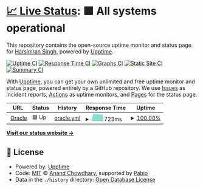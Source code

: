 # [📈 Live Status](https://mrblade.github.io/OCI-instance-monitor): <!--live status--> **🟩 All systems operational**

This repository contains the open-source uptime monitor and status page for [Harsimran Singh](http://mrbladedesigns.com), powered by [Upptime](https://github.com/upptime/upptime).

[![Uptime CI](https://github.com/mrblade/OCI-instance-monitor/workflows/Uptime%20CI/badge.svg)](https://github.com/mrblade/OCI-instance-monitor/actions?query=workflow%3A%22Uptime+CI%22)
[![Response Time CI](https://github.com/mrblade/OCI-instance-monitor/workflows/Response%20Time%20CI/badge.svg)](https://github.com/mrblade/OCI-instance-monitor/actions?query=workflow%3A%22Response+Time+CI%22)
[![Graphs CI](https://github.com/mrblade/OCI-instance-monitor/workflows/Graphs%20CI/badge.svg)](https://github.com/mrblade/OCI-instance-monitor/actions?query=workflow%3A%22Graphs+CI%22)
[![Static Site CI](https://github.com/mrblade/OCI-instance-monitor/workflows/Static%20Site%20CI/badge.svg)](https://github.com/mrblade/OCI-instance-monitor/actions?query=workflow%3A%22Static+Site+CI%22)
[![Summary CI](https://github.com/mrblade/OCI-instance-monitor/workflows/Summary%20CI/badge.svg)](https://github.com/mrblade/OCI-instance-monitor/actions?query=workflow%3A%22Summary+CI%22)

With [Upptime](https://upptime.js.org), you can get your own unlimited and free uptime monitor and status page, powered entirely by a GitHub repository. We use [Issues](https://github.com/mrblade/OCI-instance-monitor/issues) as incident reports, [Actions](https://github.com/mrblade/OCI-instance-monitor/actions) as uptime monitors, and [Pages](https://mrblade.github.io/OCI-instance-monitor) for the status page.

<!--start: status pages-->
<!-- This summary is generated by Upptime (https://github.com/upptime/upptime) -->
<!-- Do not edit this manually, your changes will be overwritten -->
<!-- prettier-ignore -->
| URL | Status | History | Response Time | Uptime |
| --- | ------ | ------- | ------------- | ------ |
| <img alt="" src="https://icons.duckduckgo.com/ip3/oracle.harsimran.me.ico" height="13"> [Oracle](https://oracle.harsimran.me/server/health) | 🟩 Up | [oracle.yml](https://github.com/mrblade/OCI-instance-monitor/commits/HEAD/history/oracle.yml) | <details><summary><img alt="Response time graph" src="./graphs/oracle/response-time-week.png" height="20"> 723ms</summary><br><a href="https://mrblade.github.io/OCI-instance-monitor/history/oracle"><img alt="Response time 711" src="https://img.shields.io/endpoint?url=https%3A%2F%2Fraw.githubusercontent.com%2Fmrblade%2FOCI-instance-monitor%2FHEAD%2Fapi%2Foracle%2Fresponse-time.json"></a><br><a href="https://mrblade.github.io/OCI-instance-monitor/history/oracle"><img alt="24-hour response time 717" src="https://img.shields.io/endpoint?url=https%3A%2F%2Fraw.githubusercontent.com%2Fmrblade%2FOCI-instance-monitor%2FHEAD%2Fapi%2Foracle%2Fresponse-time-day.json"></a><br><a href="https://mrblade.github.io/OCI-instance-monitor/history/oracle"><img alt="7-day response time 723" src="https://img.shields.io/endpoint?url=https%3A%2F%2Fraw.githubusercontent.com%2Fmrblade%2FOCI-instance-monitor%2FHEAD%2Fapi%2Foracle%2Fresponse-time-week.json"></a><br><a href="https://mrblade.github.io/OCI-instance-monitor/history/oracle"><img alt="30-day response time 711" src="https://img.shields.io/endpoint?url=https%3A%2F%2Fraw.githubusercontent.com%2Fmrblade%2FOCI-instance-monitor%2FHEAD%2Fapi%2Foracle%2Fresponse-time-month.json"></a><br><a href="https://mrblade.github.io/OCI-instance-monitor/history/oracle"><img alt="1-year response time 711" src="https://img.shields.io/endpoint?url=https%3A%2F%2Fraw.githubusercontent.com%2Fmrblade%2FOCI-instance-monitor%2FHEAD%2Fapi%2Foracle%2Fresponse-time-year.json"></a></details> | <details><summary><a href="https://mrblade.github.io/OCI-instance-monitor/history/oracle">100.00%</a></summary><a href="https://mrblade.github.io/OCI-instance-monitor/history/oracle"><img alt="All-time uptime 100.00%" src="https://img.shields.io/endpoint?url=https%3A%2F%2Fraw.githubusercontent.com%2Fmrblade%2FOCI-instance-monitor%2FHEAD%2Fapi%2Foracle%2Fuptime.json"></a><br><a href="https://mrblade.github.io/OCI-instance-monitor/history/oracle"><img alt="24-hour uptime 100.00%" src="https://img.shields.io/endpoint?url=https%3A%2F%2Fraw.githubusercontent.com%2Fmrblade%2FOCI-instance-monitor%2FHEAD%2Fapi%2Foracle%2Fuptime-day.json"></a><br><a href="https://mrblade.github.io/OCI-instance-monitor/history/oracle"><img alt="7-day uptime 100.00%" src="https://img.shields.io/endpoint?url=https%3A%2F%2Fraw.githubusercontent.com%2Fmrblade%2FOCI-instance-monitor%2FHEAD%2Fapi%2Foracle%2Fuptime-week.json"></a><br><a href="https://mrblade.github.io/OCI-instance-monitor/history/oracle"><img alt="30-day uptime 100.00%" src="https://img.shields.io/endpoint?url=https%3A%2F%2Fraw.githubusercontent.com%2Fmrblade%2FOCI-instance-monitor%2FHEAD%2Fapi%2Foracle%2Fuptime-month.json"></a><br><a href="https://mrblade.github.io/OCI-instance-monitor/history/oracle"><img alt="1-year uptime 100.00%" src="https://img.shields.io/endpoint?url=https%3A%2F%2Fraw.githubusercontent.com%2Fmrblade%2FOCI-instance-monitor%2FHEAD%2Fapi%2Foracle%2Fuptime-year.json"></a></details>

<!--end: status pages-->

[**Visit our status website →**](https://mrblade.github.io/OCI-instance-monitor)

## 📄 License

- Powered by: [Upptime](https://github.com/upptime/upptime)
- Code: [MIT](./LICENSE) © [Anand Chowdhary](https://anandchowdhary.com), supported by [Pabio](https://pabio.com)
- Data in the `./history` directory: [Open Database License](https://opendatacommons.org/licenses/odbl/1-0/)
